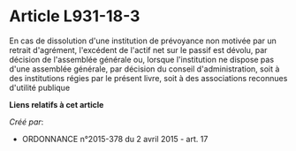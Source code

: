 # Article L931-18-3

En cas de dissolution d'une institution de prévoyance non motivée par un retrait d'agrément, l'excédent de l'actif net sur le
passif est dévolu, par décision de l'assemblée générale ou, lorsque l'institution ne dispose pas d'une assemblée générale,
par décision du conseil d'administration, soit à des institutions régies par le présent livre, soit à des associations
reconnues d'utilité publique

**Liens relatifs à cet article**

_Créé par_:

  - ORDONNANCE n°2015-378 du 2 avril 2015 - art. 17
